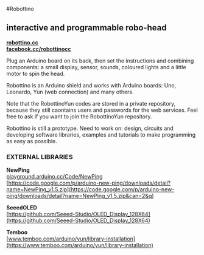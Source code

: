 #Robottino
## interactive and programmable robo-head

**[robottino.cc](http://www.robottino.cc/)**  
**[facebook.cc/robottinocc](https://www.facebook.com/robottinocc)**

Plug an Arduino board on its back, then set the instructions and combining components: a small display, sensor, sounds, coloured lights and a little motor to spin the head.

Robottino is an Arduino shield and works with Arduino boards: Uno, Leonardo, Yùn (web connection) and many others.

Note that the RobottinoYun codes are stored in a private repository, because they still caontains users and passwords for the web services. Feel free to ask if you want to join the RobottinoYun repository.  

Robottino is still a prototype. Need to work on: design, circuits and developing software libraries, examples and tutorials to make programming as easy as possible.


### EXTERNAL LIBRARIES


**NewPing**  
[playground.arduino.cc/Code/NewPing](http://playground.arduino.cc/Code/NewPing)  
[https://code.google.com/p/arduino-new-ping/downloads/detail?name=NewPing_v1.5.zip](https://code.google.com/p/arduino-new-ping/downloads/detail?name=NewPing_v1.5.zip&can=2&q)

**SeeedOLED**  
[https://github.com/Seeed-Studio/OLED_Display_128X64](https://github.com/Seeed-Studio/OLED_Display_128X64)  

**Temboo**  
[www.temboo.com/arduino/yun/library-installation](https://www.temboo.com/arduino/yun/library-installation)




